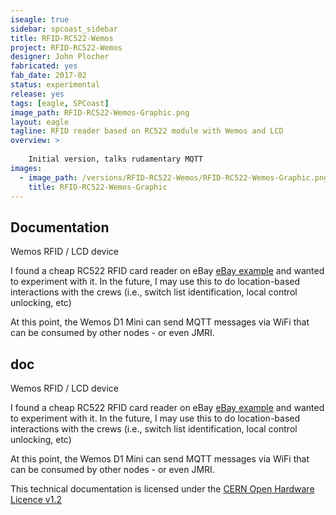 ```yaml
---
iseagle: true
sidebar: spcoast_sidebar
title: RFID-RC522-Wemos
project: RFID-RC522-Wemos
designer: John Plocher
fabricated: yes
fab_date: 2017-02
status: experimental
release: yes
tags: [eagle, SPCoast]
image_path: RFID-RC522-Wemos-Graphic.png
layout: eagle
tagline: RFID reader based on RC522 module with Wemos and LCD
overview: >
    
    Initial version, talks rudamentary MQTT
images:
  - image_path: /versions/RFID-RC522-Wemos/RFID-RC522-Wemos-Graphic.png
    title: RFID-RC522-Wemos-Graphic
---
```


## Documentation

Wemos RFID / LCD device

I found a cheap RC522 RFID card reader on eBay [eBay example](https://www.ebay.com/i/112341068592)
and wanted to experiment with it.  In the future, I may
use this to do location-based interactions with the crews (i.e.,
switch list identification, local control unlocking, etc)

At this point, the Wemos D1 Mini can send MQTT messages via WiFi that can be
consumed by other nodes - or even JMRI.



## doc

Wemos RFID / LCD device

I found a cheap RC522 RFID card reader on eBay [eBay example](https://www.ebay.com/i/112341068592)
and wanted to experiment with it.  In the future, I may
use this to do location-based interactions with the crews (i.e.,
switch list identification, local control unlocking, etc)

At this point, the Wemos D1 Mini can send MQTT messages via WiFi that can be
consumed by other nodes - or even JMRI.




This technical documentation is licensed under the [CERN Open Hardware Licence v1.2](http://www.ohwr.org/attachments/2388/cern_ohl_v_1_2.txt)
